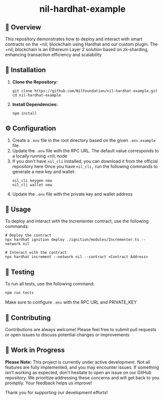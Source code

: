 
<div align="center">
  <h1>nil-hardhat-example</h1>
</div>

## 🚀 Overview
This repository demonstrates how to deploy and interact with smart contracts on the =nil; blockchain using Hardhat and our custom plugin. The =nil; blockchain is an Ethereum Layer 2 solution based on zk-sharding, enhancing transaction efficiency and scalability

## 🔧 Installation
1. **Clone the Repository:**
   ```
   git clone https://github.com/NilFoundation/nil-hardhat-example.git
   cd nil-hardhat-example
   ```
2. **Install Dependencies:**
   ```
   npm install
   ```

## ⚙️ Configuration
1. Create a `.env` file in the root directory based on the given `.env.example` file
2. Update the `.env` file with the RPC URL. The default value corresponds to a locally running =nil; node
3. If you don't have `nil_cli` installed, you can download it from the official repository here
Once you have `nil_cli,` run the following commands to generate a new key and wallet:
    ```
    nil_cli keygen new
    nil_cli wallet new
    ```
4. Update the `.env` file with the private key and wallet address

## 🎯 Usage
To deploy and interact with the Incrementer contract, use the following commands:
```
# Deploy the contract
npx hardhat ignition deploy ./ignition/modules/Incrementer.ts --network nil

# Interact with the contract
npx hardhat increment --network nil --contract <Contract Address>
```

## 🎯 Testing
To run all tests, use the following command:
```bash
npm run tests
```
Make sure to configure `.env` with the RPC URL and PRIVATE_KEY

## 💪 Contributing
 Contributions are always welcome! Please feel free to submit pull requests or open issues to discuss potential changes or improvements

## 🚧 Work in Progress
**Please Note:** This project is currently under active development. Not all features are fully implemented, and you may encounter issues. If something isn't working as expected, don't hesitate to open an issue on our GitHub repository. We prioritize addressing these concerns and will get back to you promptly. Your feedback helps us improve!

Thank you for supporting our development efforts!
